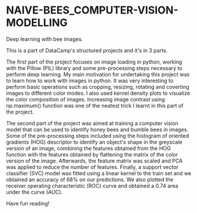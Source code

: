 # NAIVE-BEES_COMPUTER-VISION-MODELLING
Deep learning with bee images.

This is a part of DataCamp's structured projects and it's in 3 parts. 

The first part of the project focuses on image loading in python, working with the Pillow (PIL) library and some pre-processing steps necessary to perform deep learning. My main motivation for undertaking this project was to learn how to work with images in python. It was very interesting to perform basic operations such as cropping, resizing, rotating and coverting images to different color modes. I also used kernel density plots to visualize the color composition of images. Increasing image contrast using np.maximum() function was one of the neatest trick I learnt in this part of the project.

The second part of the project was aimed at training a computer vision model that can be used to identify honey bees and bumble bees in images. Some of the pre-processing steps included using the histogram of oriented gradients (HOG) descriptor to identify an object's shape in the greyscale version of an image, combining the features obtained from the HOG function with the features obtained by flattening the matrix of the color version of the image. Afterwards, the feature matrix was scaled and PCA was applied to reduce the number of features. Finally, a support vector classifier (SVC) model was fitted using a linear kernel to the train set and we obtained an accuracy of 68% on our predictions. We also plotted the receiver operating characteristic (ROC) curve and obtained a 0.74 area under the curve (AUC).



Have fun reading!
